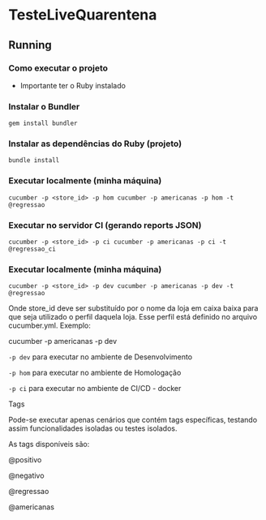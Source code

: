 # TesteLiveQuarentena

## Running

### Como executar o projeto

* Importante ter o Ruby instalado

### Instalar o Bundler
`
gem install bundler
`

### Instalar as dependências do Ruby (projeto)
`
bundle install
`

### Executar localmente (minha máquina)
`
cucumber -p <store_id> -p hom
cucumber -p americanas -p hom -t @regressao
`

### Executar no servidor CI (gerando reports JSON)
`
cucumber -p <store_id> -p ci
cucumber -p americanas -p ci -t @regressao_ci
`

### Executar localmente (minha máquina)
`
cucumber -p <store_id> -p dev
cucumber -p americanas -p dev -t @regressao
`

Onde store_id deve ser substituído por o nome da loja em caixa baixa para que seja utilizado o perfil daquela loja. Esse perfil está definido no arquivo cucumber.yml.
Exemplo:

cucumber -p americanas -p dev

`-p dev` para executar no ambiente de Desenvolvimento

`-p hom` para executar no ambiente de Homologação

`-p ci` para executar no ambiente de CI/CD - docker

Tags

Pode-se executar apenas cenários que contém tags específicas, testando assim funcionalidades isoladas ou testes isolados.

As tags disponíveis são:

@positivo

@negativo

@regressao

@americanas